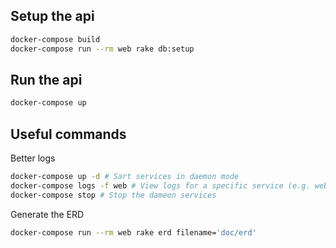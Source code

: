 ## Setup the api
```bash
docker-compose build
docker-compose run --rm web rake db:setup
```

## Run the api
```bash
docker-compose up
```

## Useful commands

Better logs
```bash
docker-compose up -d # Sart services in daemon mode
docker-compose logs -f web # View logs for a specific service (e.g. web, db, redis)
docker-compose stop # Stop the dameon services
```

Generate the ERD
```bash
docker-compose run --rm web rake erd filename='doc/erd'
```
